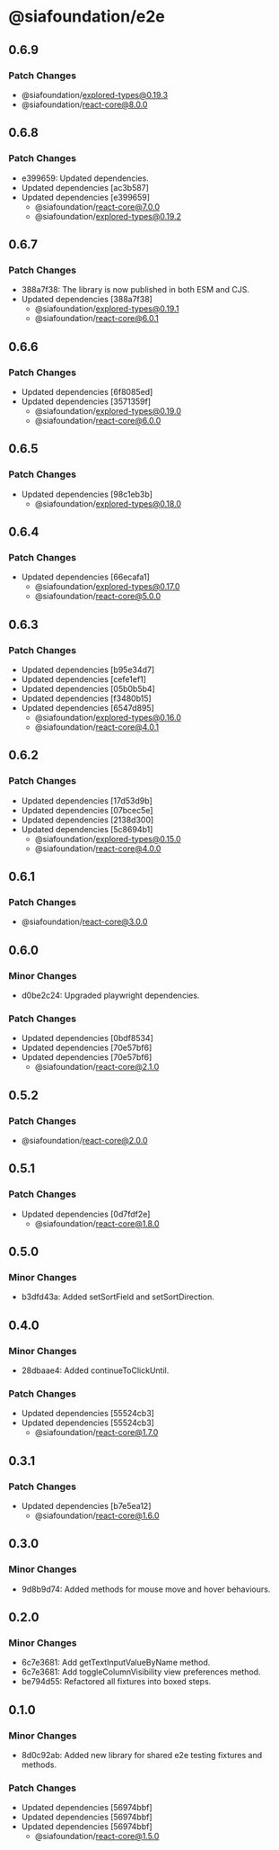 # @siafoundation/e2e

## 0.6.9

### Patch Changes

- @siafoundation/explored-types@0.19.3
- @siafoundation/react-core@8.0.0

## 0.6.8

### Patch Changes

- e399659: Updated dependencies.
- Updated dependencies [ac3b587]
- Updated dependencies [e399659]
  - @siafoundation/react-core@7.0.0
  - @siafoundation/explored-types@0.19.2

## 0.6.7

### Patch Changes

- 388a7f38: The library is now published in both ESM and CJS.
- Updated dependencies [388a7f38]
  - @siafoundation/explored-types@0.19.1
  - @siafoundation/react-core@6.0.1

## 0.6.6

### Patch Changes

- Updated dependencies [6f8085ed]
- Updated dependencies [3571359f]
  - @siafoundation/explored-types@0.19.0
  - @siafoundation/react-core@6.0.0

## 0.6.5

### Patch Changes

- Updated dependencies [98c1eb3b]
  - @siafoundation/explored-types@0.18.0

## 0.6.4

### Patch Changes

- Updated dependencies [66ecafa1]
  - @siafoundation/explored-types@0.17.0
  - @siafoundation/react-core@5.0.0

## 0.6.3

### Patch Changes

- Updated dependencies [b95e34d7]
- Updated dependencies [cefe1ef1]
- Updated dependencies [05b0b5b4]
- Updated dependencies [f3480b15]
- Updated dependencies [6547d895]
  - @siafoundation/explored-types@0.16.0
  - @siafoundation/react-core@4.0.1

## 0.6.2

### Patch Changes

- Updated dependencies [17d53d9b]
- Updated dependencies [07bcec5e]
- Updated dependencies [2138d300]
- Updated dependencies [5c8694b1]
  - @siafoundation/explored-types@0.15.0
  - @siafoundation/react-core@4.0.0

## 0.6.1

### Patch Changes

- @siafoundation/react-core@3.0.0

## 0.6.0

### Minor Changes

- d0be2c24: Upgraded playwright dependencies.

### Patch Changes

- Updated dependencies [0bdf8534]
- Updated dependencies [70e57bf6]
- Updated dependencies [70e57bf6]
  - @siafoundation/react-core@2.1.0

## 0.5.2

### Patch Changes

- @siafoundation/react-core@2.0.0

## 0.5.1

### Patch Changes

- Updated dependencies [0d7fdf2e]
  - @siafoundation/react-core@1.8.0

## 0.5.0

### Minor Changes

- b3dfd43a: Added setSortField and setSortDirection.

## 0.4.0

### Minor Changes

- 28dbaae4: Added continueToClickUntil.

### Patch Changes

- Updated dependencies [55524cb3]
- Updated dependencies [55524cb3]
  - @siafoundation/react-core@1.7.0

## 0.3.1

### Patch Changes

- Updated dependencies [b7e5ea12]
  - @siafoundation/react-core@1.6.0

## 0.3.0

### Minor Changes

- 9d8b9d74: Added methods for mouse move and hover behaviours.

## 0.2.0

### Minor Changes

- 6c7e3681: Add getTextInputValueByName method.
- 6c7e3681: Add toggleColumnVisibility view preferences method.
- be794d55: Refactored all fixtures into boxed steps.

## 0.1.0

### Minor Changes

- 8d0c92ab: Added new library for shared e2e testing fixtures and methods.

### Patch Changes

- Updated dependencies [56974bbf]
- Updated dependencies [56974bbf]
- Updated dependencies [56974bbf]
  - @siafoundation/react-core@1.5.0
